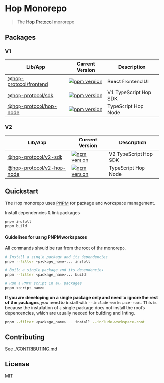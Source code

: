 # Hop Monorepo

> The [Hop Protocol](https://hop.exchange/) monorepo

## Packages

### V1

| Lib/App | Current Version | Description |
| --- | --- |  --- |
[@hop-protocol/frontend](packages/frontend) | [![npm version](https://badge.fury.io/js/%40hop-protocol%2Ffrontend.svg)](https://badge.fury.io/js/) | React Frontend UI |
[@hop-protocol/sdk](packages/sdk) | [![npm version](https://badge.fury.io/js/%40hop-protocol%2Fsdk.svg)](https://badge.fury.io/js/) | V1 TypeScript Hop SDK |
[@hop-protocol/hop-node](packages/hop-node) | [![npm version](https://badge.fury.io/js/%40hop-protocol%2Fhop-node.svg)](https://badge.fury.io/js/) | TypeScript Hop Node |

### V2

| Lib/App | Current Version | Description |
| --- | --- |  --- |
[@hop-protocol/v2-sdk](packages/v2-sdk) | [![npm version](https://badge.fury.io/js/%40hop-protocol%2Fv2-sdk.svg)](https://badge.fury.io/js/) | V2 TypeScript Hop SDK |
[@hop-protocol/v2-hop-node](packages/v-2hop-node) | [![npm version](https://badge.fury.io/js/%40hop-protocol%2Fv2-hop-node.svg)](https://badge.fury.io/js/) | TypeScript Hop Node |

## Quickstart

The Hop monorepo uses [PNPM](https://pnpm.io/) for package and workspace management.

Install dependencies & link packages

```bash
pnpm install
pnpm build
```

#### Guidelines for using PNPM workspaces

All commands should be run from the root of the monorepo.

```bash
# Install a single package and its dependencies
pnpm --filter <package_name>... install

# Build a single package and its dependencies
pnpm --filter <package_name>... build

# Run a PNPM script in all packages
pnpm <script_name>

```

**If you are developing on a single package only and need to ignore the rest of the packages**, you need to install with `--include-workspace-root`. This is because the installation of a single package does not install the root’s dependencies, which are usually needed for building and linting.

```bash
pnpm --filter <package_name>... install --include-workspace-root
```

## Contributing

See [./CONTRIBUTING.md](./CONTRIBUTING.md)

## License

[MIT](LICENSE)
